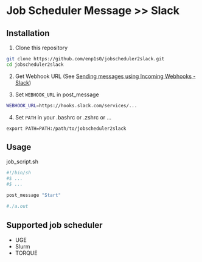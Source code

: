 # Job Scheduler Message >> Slack

## Installation

1. Clone this repository
```sh
git clone https://github.com/enp1s0/jobscheduler2slack.git
cd jobscheduler2slack
```

2. Get Webhook URL (See [Sending messages using Incoming Webhooks - Slack](https://api.slack.com/messaging/webhooks))

3. Set `WEBHOOK_URL` in post_message
```sh
WEBHOOK_URL=https://hooks.slack.com/services/...
```

4. Set `PATH` in your .bashrc or .zshrc or ...
```
export PATH=PATH:/path/to/jobscheduler2slack
```

## Usage

job_script.sh
```sh
#!/bin/sh
#$ ...
#$ ...

post_message "Start"

#./a.out
```

## Supported job scheduler
- UGE
- Slurm
- TORQUE
